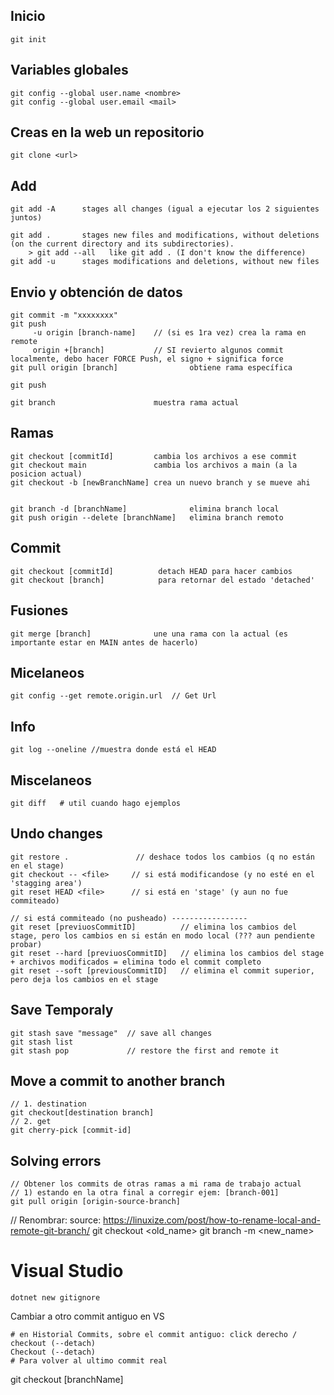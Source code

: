 ## Inicio
```
git init 
```
## Variables globales
```
git config --global user.name <nombre>
git config --global user.email <mail>
```

## Creas en la web un repositorio
```
git clone <url>
```

##  Add
```
git add -A      stages all changes (igual a ejecutar los 2 siguientes juntos)

git add .       stages new files and modifications, without deletions (on the current directory and its subdirectories).
    > git add --all   like git add . (I don't know the difference)
git add -u      stages modifications and deletions, without new files

```

## Envio y obtención de datos
```
git commit -m "xxxxxxxx"
git push
     -u origin [branch-name]    // (si es 1ra vez) crea la rama en remote
     origin +[branch]           // SI revierto algunos commit localmente, debo hacer FORCE Push, el signo + significa force
git pull origin [branch]                obtiene rama específica

git push 

git branch		                muestra rama actual
```

## Ramas
```
git checkout [commitId]         cambia los archivos a ese commit
git checkout main               cambia los archivos a main (a la posicion actual)
git checkout -b [newBranchName] crea un nuevo branch y se mueve ahi


git branch -d [branchName]              elimina branch local
git push origin --delete [branchName]   elimina branch remoto

```
## Commit 
```
git checkout [commitId]          detach HEAD para hacer cambios
git checkout [branch]            para retornar del estado 'detached'

```

## Fusiones
```
git merge [branch]              une una rama con la actual (es importante estar en MAIN antes de hacerlo)
```

## Micelaneos
```
git config --get remote.origin.url  // Get Url
```


## Info
```
git log --oneline //muestra donde está el HEAD
```

## Miscelaneos
```
git diff   # util cuando hago ejemplos
```
## Undo changes
```
git restore .               // deshace todos los cambios (q no están en el stage)
git checkout -- <file>     // si está modificandose (y no esté en el 'stagging area')
git reset HEAD <file>      // si está en 'stage' (y aun no fue commiteado)

// si está commiteado (no pusheado) -----------------
git reset [previuosCommitID]          // elimina los cambios del stage, pero los cambios en si están en modo local (??? aun pendiente probar)
git reset --hard [previuosCommitID]   // elimina los cambios del stage + archivos modificados = elimina todo el commit completo
git reset --soft [previousCommitID]   // elimina el commit superior, pero deja los cambios en el stage

```

## Save Temporaly
```
git stash save "message"  // save all changes
git stash list
git stash pop             // restore the first and remote it
```

## Move a commit to another branch
```
// 1. destination
git checkout[destination branch]
// 2. get
git cherry-pick [commit-id]
```
## Solving errors
```
// Obtener los commits de otras ramas a mi rama de trabajo actual
// 1) estando en la otra final a corregir ejem: [branch-001]
git pull origin [origin-source-branch] 
```

// Renombrar: source: https://linuxize.com/post/how-to-rename-local-and-remote-git-branch/
git checkout <old_name>
git branch -m <new_name>

# Visual Studio

```
dotnet new gitignore
```
Cambiar a otro commit antiguo en VS
```
# en Historial Commits, sobre el commit antiguo: click derecho / checkout (--detach)
Checkout (--detach)
# Para volver al ultimo commit real
```
git checkout [branchName]
```